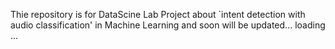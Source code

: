 Thie repository is for DataScine Lab Project about `intent detection with audio classification' in Machine Learning and soon will be updated... loading ...

